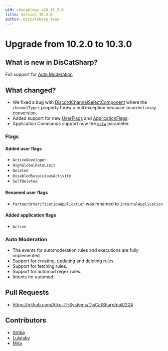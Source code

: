 ```yaml
---
uid: changelogs_v10_10_3_0
title: Version 10.3.0
author: DisCatSharp Team
---
```


# Upgrade from **10.2.0** to **10.3.0**

## What is new in DisCatSharp?
Full support for [Auto Moderation](https://support.discord.com/hc/en-us/articles/4421269296535)

## What changed?
- We fixed a bug with [DiscordChannelSelectComponent](xref:DisCatSharp.Entities.DiscordChannelSelectComponent) where the `channelTypes` property threw a null exception because incorrect array conversion.
- Added support for new [UserFlags](xref:DisCatSharp.UserFlags) and [ApplicationFlags](xref:DisCatSharp.Enums.ApplicationFlags).
- Application Commands support now the [`nsfw`](https://support.discord.com/hc/en-us/articles/10123937946007) parameter.

### Flags

#### Added user flags
- `ActiveDeveloper`
- `HighGlobalRateLimit`
- `Deleted`
- `DisabledSuspiciousActivity`
- `SelfDeleted`

#### Renamed user flags
- `PartnerOrVerificationApplication` was renamed to `InternalApplication`

#### Added application flags
- `Active`

### Auto Moderation

- The events for automoderation rules and executions are fully implemented.
- Support for creating, updating and deleting rules.
- Support for fetching rules.
- Support for automod regex rules.
- Intents for automod.

## Pull Requests
- https://github.com/Aiko-IT-Systems/DisCatSharp/pull/224

## Contributors
- [Sh1be](https://github.com/xMaxximum)
- [Lulalaby](https://github.com/Lulalaby)
- [Mira](https://github.com/TheXorog)
